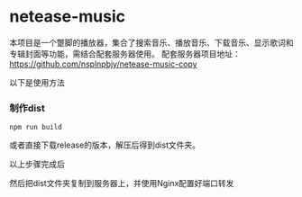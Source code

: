 # netease-music
本项目是一个蹩脚的播放器，集合了搜索音乐、播放音乐、下载音乐、显示歌词和专辑封面等功能，需结合配套服务器使用。
配套服务器项目地址：https://github.com/nsplnpbjy/netease-music-copy

以下是使用方法
### 制作dist
```
npm run build
```

或者直接下载release的版本，解压后得到dist文件夹。

以上步骤完成后

然后把dist文件夹复制到服务器上，并使用Nginx配置好端口转发
